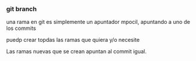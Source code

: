 ### git branch
una rama en git es simplemente un apuntador mpocil, apuntando a uno de los commits

puedp crear topdas las ramas que quiera y/o necesite

Las ramas nuevas que se crean apuntan al commit igual.
